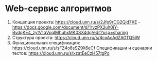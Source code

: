 # Web-сервис алгоритмов

1. Концепция проекта: https://cloud.unn.ru/s/2Jfe9rCG2Qjd7XE - https://docs.google.com/document/d/1rvzPX2uh0iY-BvdqKE4_zytV1qVoqIMhuhxMK0SX4dg/edit?usp=sharing
2. Структура проекта: https://cloud.unn.ru/s/4coAcAdZAGTQ5iW
3. Функциональная спецификация: https://cloud.unn.ru/s/sFZ4o8sSZ9X6eCf
Спецификации и сценарии тестов: https://cloud.unn.ru/s/xzatEeCzH57tgPo
